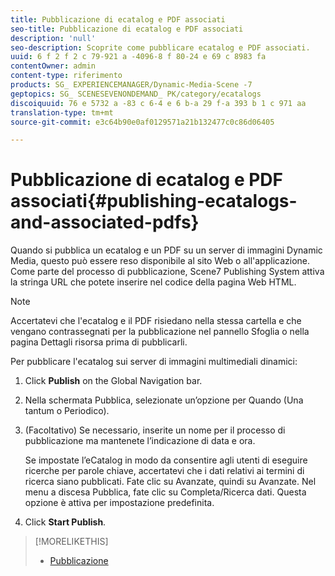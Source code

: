 ```yaml
---
title: Pubblicazione di ecatalog e PDF associati
seo-title: Pubblicazione di ecatalog e PDF associati
description: 'null'
seo-description: Scoprite come pubblicare ecatalog e PDF associati.
uuid: 6 f 2 f 2 c 79-921 a -4096-8 f 80-24 e 69 c 8983 fa
contentOwner: admin
content-type: riferimento
products: SG_ EXPERIENCEMANAGER/Dynamic-Media-Scene -7
geptopics: SG_ SCENESEVENONDEMAND_ PK/category/ecatalogs
discoiquuid: 76 e 5732 a -83 c 6-4 e 6 b-a 29 f-a 393 b 1 c 971 aa
translation-type: tm+mt
source-git-commit: e3c64b90e0af0129571a21b132477c0c86d06405

---
```



# Pubblicazione di ecatalog e PDF associati{#publishing-ecatalogs-and-associated-pdfs}

Quando si pubblica un ecatalog e un PDF su un server di immagini Dynamic Media, questo può essere reso disponibile al sito Web o all'applicazione. Come parte del processo di pubblicazione, Scene7 Publishing System attiva la stringa URL che potete inserire nel codice della pagina Web HTML.

>[!NOTE]
>
>Accertatevi che l'ecatalog e il PDF risiedano nella stessa cartella e che vengano contrassegnati per la pubblicazione nel pannello Sfoglia o nella pagina Dettagli risorsa prima di pubblicarli.

Per pubblicare l'ecatalog sui server di immagini multimediali dinamici:

1. Click **Publish** on the Global Navigation bar.
1. Nella schermata Pubblica, selezionate un’opzione per Quando (Una tantum o Periodico).
1. (Facoltativo) Se necessario, inserite un nome per il processo di pubblicazione ma mantenete l’indicazione di data e ora.

   Se impostate l’eCatalog in modo da consentire agli utenti di eseguire ricerche per parole chiave, accertatevi che i dati relativi ai termini di ricerca siano pubblicati. Fate clic su Avanzate, quindi su Avanzate. Nel menu a discesa Pubblica, fate clic su Completa/Ricerca dati. Questa opzione è attiva per impostazione predefinita.

1. Click **Start Publish**.

>[!MORELIKETHIS]
>
>* [Pubblicazione](publishing-files.md)

